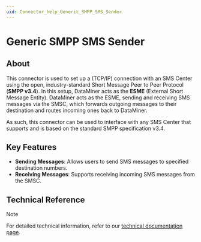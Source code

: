 ```yaml
---
uid: Connector_help_Generic_SMPP_SMS_Sender
---
```


# Generic SMPP SMS Sender

## About

This connector is used to set up a (TCP/IP) connection with an SMS Center using the open, industry-standard Short Message Peer to Peer Protocol (**SMPP v3.4**). In this setup, DataMiner acts as the **ESME** (External Short Message Entity). DataMiner acts as the ESME, sending and receiving SMS messages via the SMSC, which forwards outgoing messages to their destination and routes incoming ones back to DataMiner.

As such, this connector can be used to interface with any SMS Center that supports and is based on the standard SMPP specification v3.4.

## Key Features

- **Sending Messages**: Allows users to send SMS messages to specified destination numbers.
- **Receiving Messages**: Supports receiving incoming SMS messages from the SMSC.


## Technical Reference

> [!NOTE]
> For detailed technical information, refer to our [technical documentation page](xref:Connector_help_Generic_SMPP_SMS_Sender_Technical).